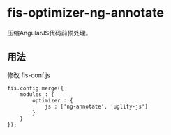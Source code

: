 # fis-optimizer-ng-annotate

压缩AngularJS代码前预处理。

## 用法

修改 fis-conf.js

    fis.config.merge({
        modules : {
            optimizer : {
                js : ['ng-annotate', 'uglify-js']
            }
        }
    });